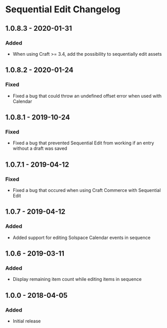 # Sequential Edit Changelog

## 1.0.8.3 - 2020-01-31
### Added
- When using Craft >= 3.4, add the possibility to sequentially edit assets

## 1.0.8.2 - 2020-01-24
### Fixed
- Fixed a bug that could throw an undefined offset error when used with Calendar

## 1.0.8.1 - 2019-10-24
### Fixed
- Fixed a bug that prevented Sequential Edit from working if an entry without a draft was saved

## 1.0.7.1 - 2019-04-12
### Fixed
- Fixed a bug that occured when using Craft Commerce with Sequential Edit

## 1.0.7 - 2019-04-12
### Added
- Added support for editing Solspace Calendar events in sequence

## 1.0.6 - 2019-03-11
### Added
- Display remaining item count while editing items in sequence

## 1.0.0 - 2018-04-05
### Added
- Initial release
